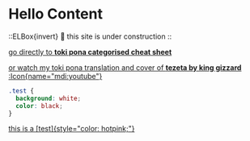 # Hello Content

::ELBox{invert}
:construction: this site is under construction
::

[go directly to **toki pona categorised cheat sheet**](/tokipona/catdict)

[or watch my toki pona translation and cover of **tezeta by king gizzard** :Icon{name="mdi:youtube"}](https://www.youtube.com/watch?v=jgET_38iWaU)

```css
.test {
  background: white;
  color: black;
}
```

[this is a [test]{style="color: hotpink;"}](/test)

<!-- go to [about](/about) -->
